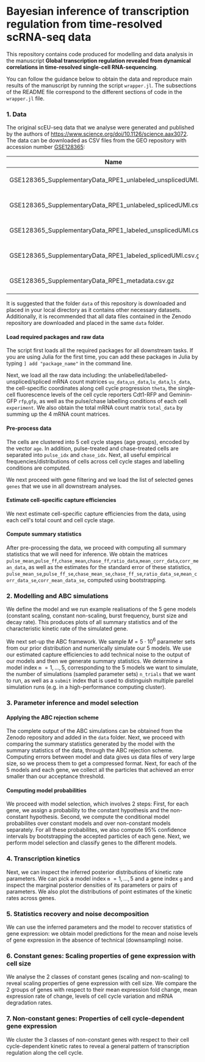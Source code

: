 # Bayesian inference of transcription regulation from time-resolved scRNA-seq data
This repository contains code produced for modelling and data analysis in the manuscript **Global transcription regulation revealed from dynamical correlations in time-resolved single-cell RNA-sequencing**.

You can follow the guidance below to obtain the data and reproduce main results of the manuscript by running the script `wrapper.jl`. The subsections of the README file correspond to the different sections of code in the `wrapper.jl` file.

### 1. Data
The original scEU-seq data that we analyse were generated and published by the authors of <https://www.science.org/doi/10.1126/science.aax3072>. The data can be downloaded as CSV files from the GEO repository with accession number [GSE128365](https://www.ncbi.nlm.nih.gov/geo/query/acc.cgi?acc=GSE128365):

|                             Name                               |        Description        |           
| ---------------------------------------------------------------|---------------------------|
| GSE128365_SupplementaryData_RPE1_unlabeled_unsplicedUMI.csv.gz | unlabelled unspliced UMIs | 
| GSE128365_SupplementaryData_RPE1_unlabeled_splicedUMI.csv.gz   |  unlabelled spliced UMIs  |    
| GSE128365_SupplementaryData_RPE1_labeled_unsplicedUMI.csv.gz   |  labelled unspliced UMIs  |  
| GSE128365_SupplementaryData_RPE1_labeled_splicedUMI.csv.gz     |   labelled spliced UMIs   |  
| GSE128365_SupplementaryData_RPE1_metadata.csv.gz               |   cell-specific metadata  |

It is suggested that the folder `data` of this repository is downloaded and placed in your local directory as it contains other necessary datasets. Additionally, it is recommended that all data files contained in the Zenodo repository are downloaded and placed in the same `data` folder.


#### Load required packages and raw data
The script first loads all the required packages for all downstream tasks. If you are using Julia for the first time, you can add these packages in Julia by typing `] add "package_name"` in the command line. 

Next, we load all the raw data including: the unlabelled/labelled-unspliced/spliced mRNA count matrices `uu_data`,`us_data`,`lu_data`,`ls_data`, the cell-specific coordinates along cell cycle progression `theta`, the single-cell fluorescence levels of the cell cycle reporters Cdt1-RFP and Geminin-GFP `rfp`,`gfp`, as well as the pulse/chase labelling conditions of each cell `experiment`. We also obtain the total mRNA count matrix `total_data` by summing up the 4 mRNA count matrices.

#### Pre-process data
The cells are clustered into 5 cell cycle stages (age groups), encoded by the vector `age`. In addition, pulse-treated and chase-treated cells are separated into `pulse_idx` and `chase_idx`. Next, all useful empirical frequencies/distributions of cells across cell cycle stages and labelling conditions are computed. 

We next proceed with gene filtering and we load the list of selected genes `genes` that we use in all downstream analyses. 

#### Estimate cell-specific capture efficiencies
We next estimate cell-specific capture efficiencies from the data, using each cell's total count and cell cycle stage. 

#### Compute summary statistics
After pre-processing the data, we proceed with computing all summary statistics that we will need for inference. We obtain the matrices `pulse_mean`,`pulse_ff`,`chase_mean`,`chase_ff`,`ratio_data`,`mean_corr_data`,`corr_mean_data`, as well as the estimates for the standard error of these statistics, `pulse_mean_se`,`pulse_ff_se`,`chase_mean_se`,`chase_ff_se`,`ratio_data_se`,`mean_corr_data_se`,`corr_mean_data_se`, computed using bootstrapping.

### 2. Modelling and ABC simulations
We define the model and we run example realisations of the 5 gene models (constant scaling, constant non-scaling, burst frequency, burst size and decay rate). This produces plots of all summary statistics and of the characteristic kinetic rate of the simulated gene.

We next set-up the ABC framework. We sample $M = 5 \cdot 10^6$ parameter sets from our prior distribution and numerically simulate our 5 models. We use our estimated capture efficiencies to add technical noise to the output of our models and then we generate summary statistics. We determine a model index `m` $=1, \dots ,5$, corresponding to the $5$ models we want to simulate, the number of simulations (sampled parameter sets) `n_trials` that we want to run, as well as a `submit` index that is used to distinguish multiple parellel simulation runs (e.g. in a high-performance computing cluster).

### 3. Parameter inference and model selection

#### Applying the ABC rejection scheme
The complete output of the ABC simulations can be obtained from the Zenodo repository and added in the `data` folder. Next, we proceed with comparing the summary statistics generated by the model with the summary statistics of the data, through the ABC rejection scheme. Computing errors between model and data gives us data files of very large size, so we process them to get a compressed format. Next, for each of the $5$ models and each gene, we collect all the particles that achieved an error smaller than our acceptance threshold. 

#### Computing model probabilities
We proceed with model selection, which involves 2 steps: First, for each gene, we assign a probability to the constant hypothesis and the non-constant hypothesis. Second, we compute the conditional model probabilites over constant models and over non-constant models separately. For all these probabilites, we also compute $95$% confidence intervals by bootstrapping the accepted particles of each gene. Next, we perform model selection and classify genes to the different models. 

### 4. Transcription kinetics
Next, we can inspect the inferred posterior distributions of kinetic rate parameters. We can pick a model index `m` $=1, \dots ,5$ and a gene index `g` and inspect the marginal posterior densities of its parameters or pairs of parameters. We also plot the distributions of point estimates of the kinetic rates across genes. 

### 5. Statistics recovery and noise decomposition
We can use the inferred parameters and the model to recover statistics of gene expression: we obtain model predictions for the mean and noise levels of gene expression in the absence of technical (downsampling) noise.

### 6. Constant genes: Scaling properties of gene expression with cell size
We analyse the 2 classes of constant genes (scaling and non-scaling) to reveal scaling properties of gene expression with cell size. We compare the 2 groups of genes with respect to their mean expression fold change, mean expression rate of change, levels of cell cycle variation and mRNA degradation rates.

### 7. Non-constant genes: Properties of cell cycle-dependent gene expression
We cluster the 3 classes of non-constant genes with respect to their cell cycle-dependent kinetic rates to reveal a general pattern of transcription regulation along the cell cycle. 
